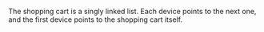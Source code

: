 The shopping cart is a singly linked list.
Each device points to the next one, and the first device points to the shopping cart itself.
